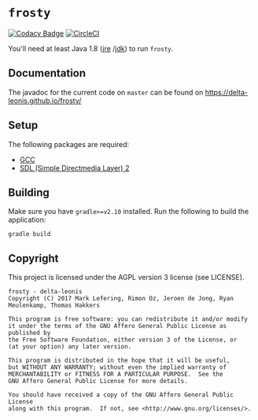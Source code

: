 # `frosty`
[![Codacy Badge](https://api.codacy.com/project/badge/Grade/a141c62a0d074580a10974a5ece29348)](https://www.codacy.com/app/delta-leonis/frosty?utm_source=github.com&amp;utm_medium=referral&amp;utm_content=delta-leonis/yagl4j&amp;utm_campaign=Badge_Grade)
[![CircleCI](https://circleci.com/gh/delta-leonis/algieba.svg?style=svg)](https://circleci.com/gh/delta-leonis/algieba)

You'll need at least Java 1.8 ([jre](https://www.java.com/download/)
/[jdk](http://www.oracle.com/technetwork/java/javase/downloads/index-jsp-138363.html))
to run `frosty`.

## Documentation

The javadoc for the current code on `master` can be found on https://delta-leonis.github.io/frosty/

## Setup

The following packages are required:
- [GCC](https://gcc.gnu.org/install/binaries.html)
- [SDL (Simple Directmedia Layer) 2](https://www.libsdl.org/download-2.0.php)

## Building

Make sure you have `gradle>=v2.10` installed. Run the following to build the application:

```
gradle build
```

## Copyright

This project is licensed under the AGPL version 3 license (see LICENSE).

```
frosty - delta-leonis
Copyright (C) 2017 Mark Lefering, Rimon Oz, Jeroen de Jong, Ryan Meulenkamp, Thomas Hakkers

This program is free software: you can redistribute it and/or modify
it under the terms of the GNU Affero General Public License as published by
the Free Software Foundation, either version 3 of the License, or
(at your option) any later version.

This program is distributed in the hope that it will be useful,
but WITHOUT ANY WARRANTY; without even the implied warranty of
MERCHANTABILITY or FITNESS FOR A PARTICULAR PURPOSE.  See the
GNU Affero General Public License for more details.

You should have received a copy of the GNU Affero General Public License
along with this program.  If not, see <http://www.gnu.org/licenses/>.
```
